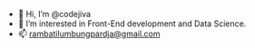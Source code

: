- 👋 Hi, I’m @codejiva
- 👀 I’m interested in Front-End development and Data Science.
- 📫 rambatilumbungpardja@gmail.com

<!---
RambatiLumbungPardja/RambatiLumbungPardja is a ✨ special ✨ repository because its `README.md` (this file) appears on your GitHub profile.
You can click the Preview link to take a look at your changes.
--->

